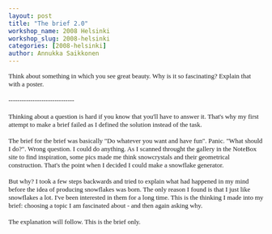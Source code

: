 ```yaml
---
layout: post
title: "The brief 2.0"
workshop_name: 2008 Helsinki 
workshop_slug: 2008-helsinki
categories: [2008-helsinki]
author: Annukka Saikkonen
---
```

<p style="font: normal normal normal 13px/normal Tahoma; margin: 0px">
Think about something in which you see great beauty. Why is it so fascinating? Explain that with a poster.
</p>
<p style="font: normal normal normal 13px/normal Tahoma; min-height: 16px; margin: 0px">
&nbsp;
</p>
<p style="font: normal normal normal 13px/normal Tahoma; margin: 0px">
------------------------------
</p>
<p style="font: normal normal normal 13px/normal Tahoma; min-height: 16px; margin: 0px">
&nbsp;
</p>
<p style="font: normal normal normal 13px/normal Tahoma; margin: 0px">
Thinking about a question is hard if you know that you'll have to answer it. That's why my first attempt to make a brief failed as I defined the solution instead of the task.
</p>
<p style="font: normal normal normal 13px/normal Tahoma; min-height: 16px; margin: 0px">
&nbsp;
</p>
<p style="font: normal normal normal 13px/normal Tahoma; margin: 0px">
The brief for the brief was basically &quot;Do whatever you want and have fun&quot;. Panic. &quot;What should I do?&quot;. Wrong question. I could do anything. As I scanned throught the gallery in the NoteBox site to find inspiration, some pics made me think snowcrystals and their geometrical construction. That's the point when I decided I could make a snowflake generator.
</p>
<p style="font: normal normal normal 13px/normal Tahoma; min-height: 16px; margin: 0px">
&nbsp;
</p>
<p style="font: normal normal normal 13px/normal Tahoma; margin: 0px">
But why? I took a few steps backwards and tried to explain what had happened in my mind before the idea of producing snowflakes was born. The only reason I found is that I just like snowflakes a lot. I've been interested in them for a long time. This is the thinking I made into my brief: choosing a topic I am fascinated about - and then again asking why.
</p>
<p style="font: normal normal normal 13px/normal Tahoma; min-height: 16px; margin: 0px">
&nbsp;
</p>
<p style="font: normal normal normal 13px/normal Tahoma; margin: 0px">
The explanation will follow. This is the brief only.
</p>


